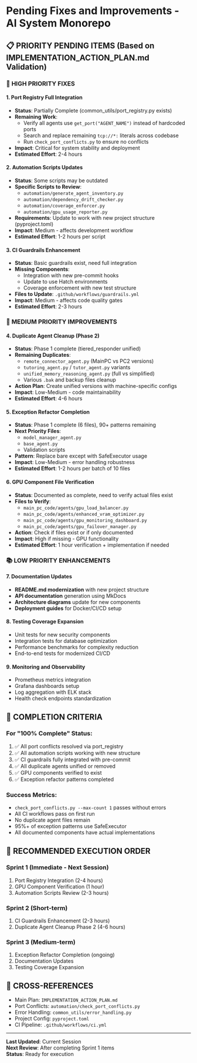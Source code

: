 # Pending Fixes and Improvements - AI System Monorepo

## 📋 **PRIORITY PENDING ITEMS** (Based on IMPLEMENTATION_ACTION_PLAN.md Validation)

### 🔧 **HIGH PRIORITY FIXES**

#### 1. **Port Registry Full Integration** 
- **Status**: Partially Complete (common_utils/port_registry.py exists)
- **Remaining Work**: 
  - Verify all agents use `get_port("AGENT_NAME")` instead of hardcoded ports
  - Search and replace remaining `tcp://*:` literals across codebase
  - Run `check_port_conflicts.py` to ensure no conflicts
- **Impact**: Critical for system stability and deployment
- **Estimated Effort**: 2-4 hours

#### 2. **Automation Scripts Updates**
- **Status**: Some scripts may be outdated
- **Specific Scripts to Review**:
  - `automation/generate_agent_inventory.py`
  - `automation/dependency_drift_checker.py` 
  - `automation/coverage_enforcer.py`
  - `automation/gpu_usage_reporter.py`
- **Requirements**: Update to work with new project structure (pyproject.toml)
- **Impact**: Medium - affects development workflow
- **Estimated Effort**: 1-2 hours per script

#### 3. **CI Guardrails Enhancement**
- **Status**: Basic guardrails exist, need full integration
- **Missing Components**:
  - Integration with new pre-commit hooks
  - Update to use Hatch environments
  - Coverage enforcement with new test structure
- **Files to Update**: `.github/workflows/guardrails.yml`
- **Impact**: Medium - affects code quality gates
- **Estimated Effort**: 2-3 hours

### 🔄 **MEDIUM PRIORITY IMPROVEMENTS**

#### 4. **Duplicate Agent Cleanup (Phase 2)**
- **Status**: Phase 1 complete (tiered_responder unified)
- **Remaining Duplicates**:
  - `remote_connector_agent.py` (MainPC vs PC2 versions)
  - `tutoring_agent.py` / `tutor_agent.py` variants
  - `unified_memory_reasoning_agent.py` (full vs simplified)
  - Various `.bak` and backup files cleanup
- **Action Plan**: Create unified versions with machine-specific configs
- **Impact**: Low-Medium - code maintainability
- **Estimated Effort**: 4-6 hours

#### 5. **Exception Refactor Completion**
- **Status**: Phase 1 complete (6 files), 90+ patterns remaining
- **Next Priority Files**:
  - `model_manager_agent.py`
  - `base_agent.py` 
  - Validation scripts
- **Pattern**: Replace bare except with SafeExecutor usage
- **Impact**: Low-Medium - error handling robustness
- **Estimated Effort**: 1-2 hours per batch of 10 files

#### 6. **GPU Component File Verification**
- **Status**: Documented as complete, need to verify actual files exist
- **Files to Verify**:
  - `main_pc_code/agents/gpu_load_balancer.py`
  - `main_pc_code/agents/enhanced_vram_optimizer.py`
  - `main_pc_code/agents/gpu_monitoring_dashboard.py`
  - `main_pc_code/agents/gpu_failover_manager.py`
- **Action**: Check if files exist or if only documented
- **Impact**: High if missing - GPU functionality
- **Estimated Effort**: 1 hour verification + implementation if needed

### 📚 **LOW PRIORITY ENHANCEMENTS**

#### 7. **Documentation Updates**
- **README.md modernization** with new project structure
- **API documentation** generation using MkDocs
- **Architecture diagrams** update for new components
- **Deployment guides** for Docker/CI/CD setup

#### 8. **Testing Coverage Expansion**
- Unit tests for new security components
- Integration tests for database optimization
- Performance benchmarks for complexity reduction
- End-to-end tests for modernized CI/CD

#### 9. **Monitoring and Observability**
- Prometheus metrics integration
- Grafana dashboards setup
- Log aggregation with ELK stack
- Health check endpoints standardization

## 🎯 **COMPLETION CRITERIA**

### **For "100% Complete" Status:**
1. ✅ All port conflicts resolved via port_registry
2. ✅ All automation scripts working with new structure  
3. ✅ CI guardrails fully integrated with pre-commit
4. ✅ All duplicate agents unified or removed
5. ✅ GPU components verified to exist
6. ✅ Exception refactor patterns completed

### **Success Metrics:**
- `check_port_conflicts.py --max-count 1` passes without errors
- All CI workflows pass on first run
- No duplicate agent files remain
- 95%+ of exception patterns use SafeExecutor
- All documented components have actual implementations

## 📅 **RECOMMENDED EXECUTION ORDER**

### **Sprint 1 (Immediate - Next Session)**
1. Port Registry Integration (2-4 hours)
2. GPU Component Verification (1 hour)
3. Automation Scripts Review (2-3 hours)

### **Sprint 2 (Short-term)**
1. CI Guardrails Enhancement (2-3 hours)
2. Duplicate Agent Cleanup Phase 2 (4-6 hours)

### **Sprint 3 (Medium-term)**
1. Exception Refactor Completion (ongoing)
2. Documentation Updates
3. Testing Coverage Expansion

## 🔗 **CROSS-REFERENCES**
- Main Plan: `IMPLEMENTATION_ACTION_PLAN.md`
- Port Conflicts: `automation/check_port_conflicts.py`
- Error Handling: `common_utils/error_handling.py`
- Project Config: `pyproject.toml`
- CI Pipeline: `.github/workflows/ci.yml`

---
**Last Updated**: Current Session  
**Next Review**: After completing Sprint 1 items  
**Status**: Ready for execution 